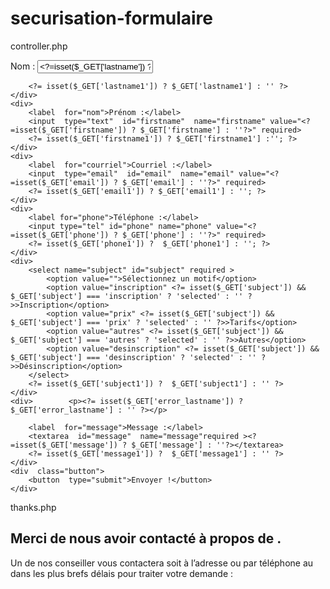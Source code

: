 # securisation-formulaire

controller.php

<?php
$users = [];
$sauvegarde = 'lastname=' . $_POST['lastname'] . '&firstname=' . $_POST['firstname'] . '&email=' . $_POST['email'] . '&phone=' . $_POST['phone'] . '&subject=' . $_POST['subject'] . '&message=' . $_POST['message'];


if ($_SERVER['REQUEST_METHOD']=== 'POST') {
    $errors = [];
    if (empty($_POST['lastname'])) {
        $errors['lastname1'] = 'Veuillez renseigner votre nom';
    }else{
        $users['lastname'] = $_POST['lastname'];
    }
    if (empty($_POST['firstname'])) {
        $errors['firstname1'] = 'Veuillez renseigner votre prénom';
    }else{
        $users['firstname'] = $_POST['firstname'];
    }
    if (empty($_POST['email'])) {
        $errors['email1'] = 'Veuillez renseigner votre email';
    }elseif (!filter_var($_POST['email'], FILTER_VALIDATE_EMAIL)) {
        $errors['email2'] = 'Veuillez utiliser un format valide';
    } else{
        $users['email'] = $_POST['email'];
    }
    if (empty($_POST['phone'])) {
        $errors['phone1'] = 'Veuillez renseigner votre numéro de téléphone';
    }else{
        $users['phone'] = $_POST['phone'];
    }
    if (empty($_POST['subject'])) {
        $errors['subject1'] = 'Veuillez renseigner le motif';
    }else{
        $users['subject'] = $_POST['subject'];
    }
    if (empty($_POST['message'])) {
        $errors['message1'] = 'Veuillez renseigner votre message';
    }else{
        $users['message'] = $_POST['message'];
    }
    if (count($errors) === 0) {
        header('Location: thanks.php?' . $sauvegarde);
    } else {
        header('Location: index.php?' . $sauvegarde . '&' . http_build_query($errors));
    }
}



index.php

<!doctype html>
<html lang="fr">
<head>
    <meta charset="UTF-8">
    <meta name="viewport"
          content="width=device-width, _GET-scalable=no, initial-scale=1.0, maximum-scale=1.0, minimum-scale=1.0">
    <meta http-equiv="X-UA-Compatible" content="ie=edge">
    <title>Document</title>
</head>
<body>
<form  action="controller.php"  method="post">
    <div>
        <label  for="nom">Nom :</label>
        <input  type="text"  id="lastname"  name="lastname" value="<?=isset($_GET['lastname']) ? $_GET['lastname'] : ''?>" required>
        <?= isset($_GET['lastname1']) ? $_GET['lastname1'] : '' ?>
    </div>
    <div>
        <label  for="nom">Prénom :</label>
        <input  type="text"  id="firstname"  name="firstname" value="<?=isset($_GET['firstname']) ? $_GET['firstname'] : ''?>" required>
        <?= isset($_GET['firstname1']) ? $_GET['firstname1'] :''; ?>
    </div>
    <div>
        <label  for="courriel">Courriel :</label>
        <input  type="email"  id="email"  name="email" value="<?=isset($_GET['email']) ? $_GET['email'] : ''?>" required>
        <?= isset($_GET['email1']) ? $_GET['email1'] : ''; ?>
    </div>
    <div>
        <label for="phone">Téléphone :</label>
        <input type="tel" id="phone" name="phone" value="<?=isset($_GET['phone']) ? $_GET['phone'] : ''?>" required>
        <?= isset($_GET['phone1']) ?  $_GET['phone1'] : ''; ?>
    </div>
    <div>
        <select name="subject" id="subject" required >
            <option value="">Sélectionnez un motif</option>
            <option value="inscription" <?= isset($_GET['subject']) && $_GET['subject'] === 'inscription' ? 'selected' : '' ?>>Inscription</option>
            <option value="prix" <?= isset($_GET['subject']) && $_GET['subject'] === 'prix' ? 'selected' : '' ?>>Tarifs</option>
            <option value="autres" <?= isset($_GET['subject']) && $_GET['subject'] === 'autres' ? 'selected' : '' ?>>Autres</option>
            <option value="desinscription" <?= isset($_GET['subject']) && $_GET['subject'] === 'desinscription' ? 'selected' : '' ?>>Désinscription</option>
        </select>
        <?= isset($_GET['subject1']) ?  $_GET['subject1'] : '' ?>
    </div>
    <div>        <p><?= isset($_GET['error_lastname']) ? $_GET['error_lastname'] : '' ?></p>

        <label  for="message">Message :</label>
        <textarea  id="message"  name="message"required ><?=isset($_GET['message']) ? $_GET['message'] : ''?></textarea>
        <?= isset($_GET['message1']) ?  $_GET['message1'] : '' ?>
    </div>
    <div  class="button">
        <button  type="submit">Envoyer !</button>
    </div>
</form>
</body>
</html>



thanks.php
<!doctype html>
<html lang="fr">
<head>
    <meta charset="UTF-8">
    <meta name="viewport"
          content="width=device-width, user-scalable=no, initial-scale=1.0, maximum-scale=1.0, minimum-scale=1.0">
    <meta http-equiv="X-UA-Compatible" content="ie=edge">
    <title>Document</title>
</head>
<body>
    <h2>
        Merci <?= $_GET['firstname']; ?> <?= $_GET['lastname']; ?> de nous avoir contacté à propos de <?= $_GET['subject']; ?>.
    </h2>
    <p>
        Un de nos conseiller vous contactera soit à l’adresse <?= $_GET['email'];?> ou par téléphone au <?= $_GET['phone'];?> dans les plus brefs délais pour traiter votre demande :
        <br><?= $_GET['message']; ?>
    </p>
</body>
</html>
